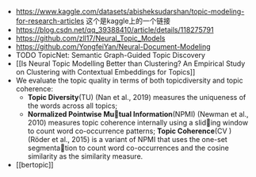 - https://www.kaggle.com/datasets/abisheksudarshan/topic-modeling-for-research-articles 这个是kaggle上的一个链接
- https://blog.csdn.net/qq_39388410/article/details/118275791
- https://github.com/zll17/Neural_Topic_Models
- https://github.com/YongfeiYan/Neural-Document-Modeling
- TODO TopicNet: Semantic Graph-Guided Topic Discovery
- [[Is Neural Topic Modelling Better than Clustering? An Empirical Study on Clustering with Contextual Embeddings for Topics]]
- We evaluate the topic quality in terms of both topicdiversity and topic coherence:
	- **Topic Diversity**(TU) (Nan et al., 2019) measures the uniqueness of the words across all topics;
	- **Normalized Pointwise Mutual Information**(NPMI) (Newman et al., 2010) measures topic coherence internally using a sliding window to count word co-occurrence patterns;
	  **Topic Coherence**(CV ) (Röder et al., 2015) is a variant of NPMI that uses the one-set segmentation to count word co-occurrences and the cosine similarity as the similarity measure.
- [[bertopic]]